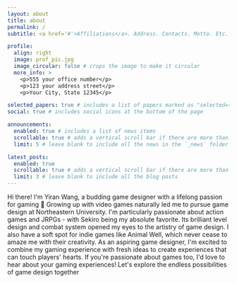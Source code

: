 ```yaml
---
layout: about
title: about
permalink: /
subtitle: <a href='#'>Affiliations</a>. Address. Contacts. Motto. Etc.

profile:
  align: right
  image: prof_pic.jpg
  image_circular: false # crops the image to make it circular
  more_info: >
    <p>555 your office number</p>
    <p>123 your address street</p>
    <p>Your City, State 12345</p>

selected_papers: true # includes a list of papers marked as "selected={true}"
social: true # includes social icons at the bottom of the page

announcements:
  enabled: true # includes a list of news items
  scrollable: true # adds a vertical scroll bar if there are more than 3 news items
  limit: 5 # leave blank to include all the news in the `_news` folder

latest_posts:
  enabled: true
  scrollable: true # adds a vertical scroll bar if there are more than 3 new posts items
  limit: 3 # leave blank to include all the blog posts
---
```


Hi there! I'm Yiran Wang, a budding game designer with a lifelong passion for gaming 🌱
Growing up with video games naturally led me to pursue game design at Northeastern University. I'm particularly passionate about action games and JRPGs - with Sekiro being my absolute favorite. Its brilliant level design and combat system opened my eyes to the artistry of game design.
I also have a soft spot for indie games like Animal Well, which never cease to amaze me with their creativity. As an aspiring game designer, I'm excited to combine my gaming experience with fresh ideas to create experiences that can touch players' hearts.
If you're passionate about games too, I'd love to hear about your gaming experiences! Let's explore the endless possibilities of game design together 
